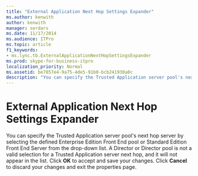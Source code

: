 ```yaml
---
title: "External Application Next Hop Settings Expander"
ms.author: kenwith
author: kenwith
manager: serdars
ms.date: 11/17/2014
ms.audience: ITPro
ms.topic: article
f1_keywords:
- ms.lync.tb.ExternalApplicationNextHopSettingsExpander
ms.prod: skype-for-business-itpro
localization_priority: Normal
ms.assetid: be7857e4-9a75-4de5-91b0-bcb241930a0c
description: "You can specify the Trusted Application server pool's next hop server by selecting the defined Enterprise Edition Front End pool or Standard Edition Front End Server from the drop-down list. A Director or Director pool is not a valid selection for a Trusted Application server next hop, and it will not appear in the list. Click OK to accept and save your changes. Click Cancel to discard your changes and exit the properties page."
---
```


# External Application Next Hop Settings Expander
 
You can specify the Trusted Application server pool's next hop server by selecting the defined Enterprise Edition Front End pool or Standard Edition Front End Server from the drop-down list. A Director or Director pool is not a valid selection for a Trusted Application server next hop, and it will not appear in the list. Click **OK** to accept and save your changes. Click **Cancel** to discard your changes and exit the properties page.
  

